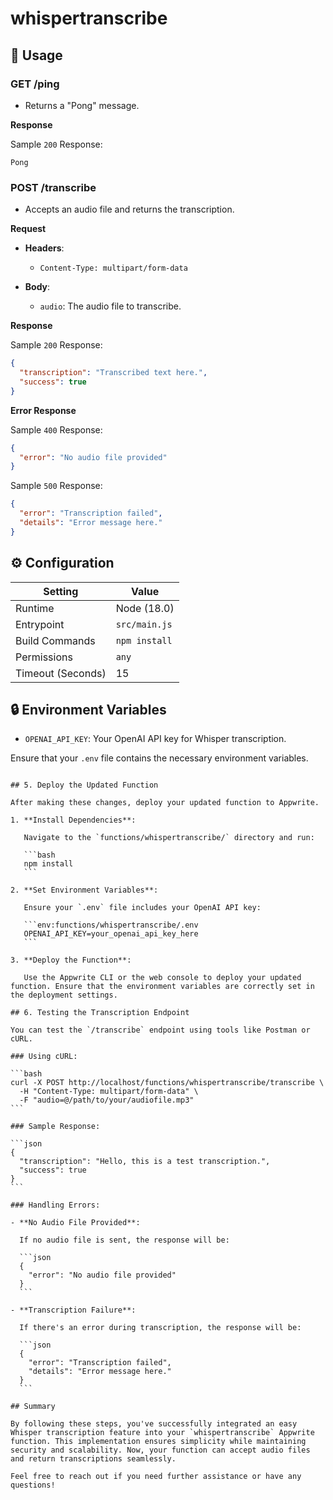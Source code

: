 # whispertranscribe

## 🧰 Usage

### GET /ping

- Returns a "Pong" message.

**Response**

Sample `200` Response:

```text
Pong
```

### POST /transcribe

- Accepts an audio file and returns the transcription.

**Request**

- **Headers**:
  - `Content-Type: multipart/form-data`

- **Body**:
  - `audio`: The audio file to transcribe.

**Response**

Sample `200` Response:

```json
{
  "transcription": "Transcribed text here.",
  "success": true
}
```

**Error Response**

Sample `400` Response:

```json
{
  "error": "No audio file provided"
}
```

Sample `500` Response:

```json
{
  "error": "Transcription failed",
  "details": "Error message here."
}
```

## ⚙️ Configuration

| Setting           | Value              |
| ----------------- | ------------------ |
| Runtime           | Node (18.0)        |
| Entrypoint        | `src/main.js`      |
| Build Commands    | `npm install`      |
| Permissions       | `any`              |
| Timeout (Seconds) | 15                 |

## 🔒 Environment Variables

- `OPENAI_API_KEY`: Your OpenAI API key for Whisper transcription.

Ensure that your `.env` file contains the necessary environment variables.
````

## 5. Deploy the Updated Function

After making these changes, deploy your updated function to Appwrite.

1. **Install Dependencies**:

   Navigate to the `functions/whispertranscribe/` directory and run:

   ```bash
   npm install
   ```

2. **Set Environment Variables**:

   Ensure your `.env` file includes your OpenAI API key:

   ```env:functions/whispertranscribe/.env
   OPENAI_API_KEY=your_openai_api_key_here
   ```

3. **Deploy the Function**:

   Use the Appwrite CLI or the web console to deploy your updated function. Ensure that the environment variables are correctly set in the deployment settings.

## 6. Testing the Transcription Endpoint

You can test the `/transcribe` endpoint using tools like Postman or cURL.

### Using cURL:

```bash
curl -X POST http://localhost/functions/whispertranscribe/transcribe \
  -H "Content-Type: multipart/form-data" \
  -F "audio=@/path/to/your/audiofile.mp3"
```

### Sample Response:

```json
{
  "transcription": "Hello, this is a test transcription.",
  "success": true
}
```

### Handling Errors:

- **No Audio File Provided**:

  If no audio file is sent, the response will be:

  ```json
  {
    "error": "No audio file provided"
  }
  ```

- **Transcription Failure**:

  If there's an error during transcription, the response will be:

  ```json
  {
    "error": "Transcription failed",
    "details": "Error message here."
  }
  ```

## Summary

By following these steps, you've successfully integrated an easy Whisper transcription feature into your `whispertranscribe` Appwrite function. This implementation ensures simplicity while maintaining security and scalability. Now, your function can accept audio files and return transcriptions seamlessly.

Feel free to reach out if you need further assistance or have any questions!
